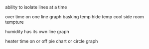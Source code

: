 ability to isolate lines at a time

over time on one line graph
basking temp
hide temp
cool side
room tempture

humidity has its own line graph

heater time on or off
pie chart or circle graph
